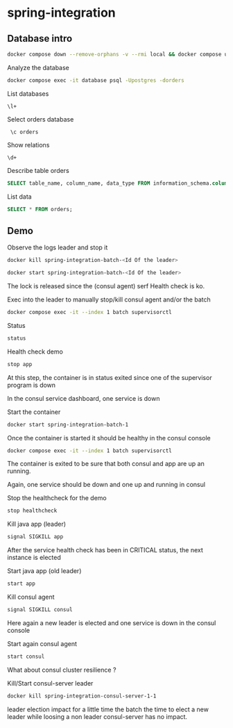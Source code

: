 # spring-integration

## Database intro

```bash
docker compose down --remove-orphans -v --rmi local && docker compose up
```

Analyze the database
```bash
docker compose exec -it database psql -Upostgres -dorders
```

List databases
```
\l+
```

Select orders database
```
 \c orders
```

Show relations
```
\d+ 
```

Describe table orders
```sql
SELECT table_name, column_name, data_type FROM information_schema.columns WHERE table_name = 'orders';
```

List data
```sql
SELECT * FROM orders;
```
## Demo

Observe the logs leader and stop it

```bash
docker kill spring-integration-batch-<Id Of the leader>
```

```bash
docker start spring-integration-batch-<Id Of the leader>
```

The lock is released since the (consul agent) serf Health check is ko.

Exec into the leader to manually stop/kill consul agent and/or the batch
```bash
docker compose exec -it --index 1 batch supervisorctl
```

Status
```bash
status
```

Health check demo
```bash
stop app
```

At this step, the container is in status exited since one of the supervisor program is down

In the consul service dashboard, one service is down

Start the container
```bash
docker start spring-integration-batch-1
```

Once the container is started it should be healthy in the consul console

```bash
docker compose exec -it --index 1 batch supervisorctl
```

The container is exited to be sure that both consul and app are up an running.

Again, one service should be down and one up and running in consul

Stop the healthcheck for the demo
```bash
stop healthcheck
```

Kill java app (leader)
```bash
signal SIGKILL app
```

After the service health check has been in CRITICAL status, the next instance is elected

Start java app (old leader)
```bash
start app
```

Kill consul agent
```bash
signal SIGKILL consul
```

Here again a new leader is elected and one service is down in the consul console

Start again consul agent
```bash
start consul
```

What about consul cluster resilience ? 

Kill/Start consul-server leader
```bash
docker kill spring-integration-consul-server-1-1
```

leader election impact for a little time the batch the time to elect a new leader while loosing a non leader consul-server has no impact.